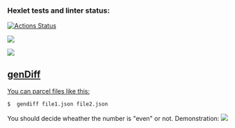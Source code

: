 ### Hexlet tests and linter status:
[![Actions Status](https://github.com/MostOfLuck/frontend-project-46/actions/workflows/hexlet-check.yml/badge.svg)](https://github.com/MostOfLuck/frontend-project-46/actions)

<a href="https://github.com/MostOfLuck/actions/workflows/node.js.yml/badge.svg" /><img src="https://github.com/github/docs/actions/workflows/main.yml/badge.svg" />

   <a href="https://codeclimate.com/github/MostOfLuck/frontend-project-46/maintainability"><img src="https://api.codeclimate.com/v1/badges/5d2f223b657ef254075f/maintainability" />

   


genDiff
--------------------------  
 You can parcel files like this:
 ```bash
$  gendiff file1.json file2.json
```
 You should decide wheather the number is "even" or not.
 Demonstration: <a href="https://asciinema.org/a/611315" target="_blank"><img src="https://asciinema.org/a/602271.svg" /></a>
